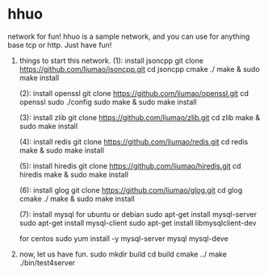 # hhuo
network for fun! hhuo is a sample network, and you can use for anything base tcp or http. Just have fun!

1. things to start this network.
	(1): install jsoncpp 
	git clone https://github.com/liumao/jsoncpp.git 
	cd jsoncpp
	cmake ./
	make & sudo make install 
	
	(2): install openssl 
	git clone https://github.com/liumao/openssl.git
	cd openssl
	sudo ./config
	sudo make & sudo make install

	(3): install zlib 
	git clone https://github.com/liumao/zlib.git
	cd zlib
	make & sudo make install

	(4): install redis
	git clone https://github.com/liumao/redis.git
	cd redis 
	make & sudo make install

	(5): install hiredis
	git clone https://github.com/liumao/hiredis.git
	cd hiredis
	make & sudo make install 

	(6): install glog
	git clone https://github.com/liumao/glog.git
	cd glog
	cmake ./
	make & sudo make install

	(7): install mysql
	for ubuntu or debian
	sudo apt-get install mysql-server
	sudo apt-get install mysql-client
	sudo apt-get install libmysqlclient-dev

	for centos
	sudo yum install -y mysql-server mysql mysql-deve

2. now, let us have fun.
	sudo mkdir build
	cd build
	cmake ../
	make 
	./bin/test4server
